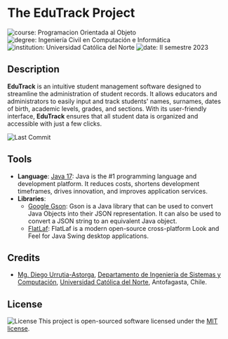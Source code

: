 # The EduTrack Project

![course: Programacion Orientada al Objeto](https://img.shields.io/badge/course-Programaci%C3%B3n%20Orientada%20al%20Objeto-blue?logo=coursera)
![degree: Ingeniería Civil en Computación e Informática](https://img.shields.io/badge/degree-Ingenier%C3%ADa%20Civil%20en%20Computaci%C3%B3n%20e%20Inform%C3%A1tica-red?logo=academia)
![institution: Universidad Católica del Norte](https://img.shields.io/badge/institution-Universidad%20Cat%C3%B3lica%20del%20Norte-green?logo=google-scholar)
![date: II semestre 2023](https://img.shields.io/badge/date-II%20semestre%202023-yellow?logo=rescuetime)

## Description

**EduTrack** is an intuitive student management software designed to streamline the administration of student records. It allows educators and administrators to easily input and track students' names, surnames, dates of birth, academic levels, grades, and sections. With its user-friendly interface, **EduTrack** ensures that all student data is organized and accessible with just a few clicks.

![Last Commit](https://img.shields.io/github/last-commit/godiecl/agenda/main?style=social&logo=github)

## Tools

- **Language**: [Java 17](https://jdk.java.net/): Java is the #1 programming language and development platform. It
  reduces costs, shortens development timeframes, drives innovation, and improves application services.
- **Libraries**:
    - [Google Gson](https://github.com/google/gson): Gson is a Java library that can be used to convert Java Objects
      into their JSON representation. It can also be used to convert a JSON string to an equivalent Java object.
    - [FlatLaf](https://github.com/JFormDesigner/FlatLaf): FlatLaf is a modern open-source cross-platform Look and Feel
      for Java Swing desktop applications.

## Credits

- [Mg. Diego Urrutia-Astorga](http://godie.cl), [Departamento de Ingeniería de Sistemas y Computación](http://www.disc.ucn.cl), [Universidad Católica del Norte](http://wwww.ucn.cl),
  Antofagasta, Chile.

## License

![License](https://img.shields.io/github/license/godiecl/conserjeria) This project is open-sourced software licensed under the [MIT license](LICENSE.md).
